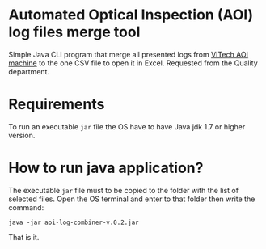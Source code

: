 # Automated Optical Inspection (AOI) log files merge tool
Simple Java CLI program that merge all presented logs from <a href="http://www.vitechnology.com/products/automated-optical-inspection/">VITech AOI machine</a> to the one CSV file to open it in Excel.
Requested from the Quality department.

# Requirements
To run an executable `jar` file the OS have to have Java jdk 1.7 or higher version.

# How to run java application?
The executable `jar` file must to be copied to the folder with the list of selected files.
Open the OS terminal and enter to that folder then write the command:

```console
java -jar aoi-log-combiner-v.0.2.jar
```
That is it.
